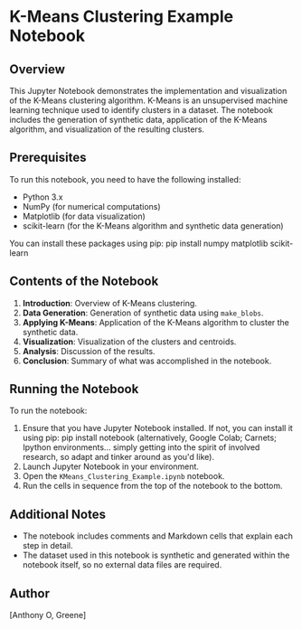 # K-Means Clustering Example Notebook

## Overview
This Jupyter Notebook demonstrates the implementation and visualization of the K-Means clustering algorithm. K-Means is an unsupervised machine learning technique used to identify clusters in a dataset. The notebook includes the generation of synthetic data, application of the K-Means algorithm, and visualization of the resulting clusters.

## Prerequisites
To run this notebook, you need to have the following installed:
- Python 3.x
- NumPy (for numerical computations)
- Matplotlib (for data visualization)
- scikit-learn (for the K-Means algorithm and synthetic data generation)

You can install these packages using pip:
pip install numpy matplotlib scikit-learn

## Contents of the Notebook
1. **Introduction**: Overview of K-Means clustering.
2. **Data Generation**: Generation of synthetic data using `make_blobs`.
3. **Applying K-Means**: Application of the K-Means algorithm to cluster the synthetic data.
4. **Visualization**: Visualization of the clusters and centroids.
5. **Analysis**: Discussion of the results.
6. **Conclusion**: Summary of what was accomplished in the notebook.

## Running the Notebook
To run the notebook:
1. Ensure that you have Jupyter Notebook installed. If not, you can install it using pip:
   pip install notebook
   (alternatively, Google Colab; Carnets; Ipython environments... simply getting into the spirit of involved research,
    so adapt and tinker around as you'd like).
3. Launch Jupyter Notebook in your environment.
4. Open the `KMeans_Clustering_Example.ipynb` notebook.
5. Run the cells in sequence from the top of the notebook to the bottom.

## Additional Notes
- The notebook includes comments and Markdown cells that explain each step in detail.
- The dataset used in this notebook is synthetic and generated within the notebook itself, so no external data files are required.

## Author
[Anthony O, Greene]
